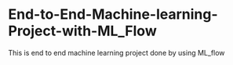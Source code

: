 # End-to-End-Machine-learning-Project-with-ML_Flow
This is end to end machine learning project done by using ML_flow
